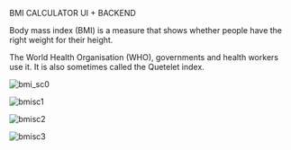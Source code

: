 BMI CALCULATOR UI + BACKEND

Body mass index (BMI) is a measure that shows whether people have the right weight for their height.

The World Health Organisation (WHO), governments and health workers use it. It is also sometimes called the Quetelet index.



![bmi_sc0](https://github.com/Juihibi/bmi_calculator/assets/142254238/dd663513-2436-4b65-9230-c74f61f3470a)


![bmisc1](https://github.com/Juihibi/bmi_calculator/assets/142254238/2cae28c6-7de5-443f-adb0-1d0843aa0aaf)


![bmisc2](https://github.com/Juihibi/bmi_calculator/assets/142254238/6984b75b-418b-412a-876e-bcbdf81c5682)



![bmisc3](https://github.com/Juihibi/bmi_calculator/assets/142254238/5f5e8d24-0e56-45e0-9e04-9c54a588c87b)

